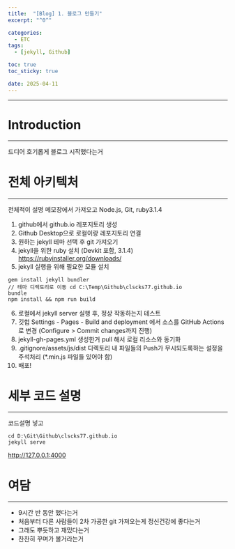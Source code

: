 ```yaml
---
title:  "[Blog] 1. 블로그 만들기"
excerpt: "^0^"

categories:
  - ETC
tags:
  - [jekyll, Github]

toc: true
toc_sticky: true

date: 2025-04-11
---
```

---
# Introduction
---
드디어 호기롭게 블로그 시작했다는거


# 전체 아키텍처
---
전체적이 설명 메모장에서 가져오고
Node.js, Git, ruby3.1.4

1. github에서 github.io 레포지토리 생성
2. Github Desktop으로 로컬이랑 레포지토리 연결
3. 원하는 jekyll 테마 선택 후 git 가져오기
4. jekyll을 위한 ruby 설치 (Devkit 포함, 3.1.4)  <https://rubyinstaller.org/downloads/>
5. jekyll 실행을 위해 필요한 모듈 설치
```CMD
gem install jekyll bundler
// 테마 디렉토리로 이동 cd C:\Temp\Github\clscks77.github.io
bundle
npm install && npm run build
```
6. 로컬에서 jekyll server 실행 후, 정상 작동하는지 테스트
7. 깃헙 Settings - Pages - Build and deployment 에서 소스를 GitHub Actions로 변경 (Configure > Commit changes까지 진행)
8. jekyll-gh-pages.yml 생성한거 pull 해서 로컬 리소스와 동기화
9. .gitignore/assets/js/dist 디렉토리 내 파일들의 Push가 무시되도록하는 설정을 주석처리 (*.min.js 파일들 있어야 함)
10. 배포!



# 세부 코드 설명
---
코드설명 넣고


```CMD
cd D:\Git\Github\clscks77.github.io
jekyll serve
```
<http://127.0.0.1:4000>

# 여담
---
- 9시간 반 동안 했다는거
- 처음부터 다른 사람들이 2차 가공한 git 가져오는게 정신건강에 좋다는거
- 그래도 뿌듯하고 재밌다는거
- 찬찬히 꾸며가 볼거라는거